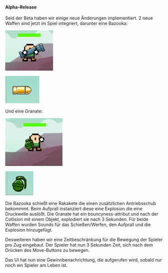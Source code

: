 #### Alpha-Release

Seid der Beta haben wir einige neue Änderungen implementiert.
2 neue Waffen sind jetzt im Spiel integriert, darunter eine Bazooka:

![](./images/BazookaHuman.PNG)

![](./images/BazookaBullet1.PNG)


Und eine Granate:

![](./images/GrenadeHuman.PNG)

![](./images/Grenade1.PNG)

Die Bazooka schießt eine Rakakete die einen zusätzlichen Antriebsschub bekommmt. Beim Aufprall instanziert diese eine Explosion
die eine Druckwelle auslößt.
Die Granate hat ein bouncyness-attribut und nach der Collision mit einem Objekt, explodiert sie nach 3 Sekunden.
Für beide Waffen wurden Sounds für das Schießen/Werfen, den Aufprall und die Explosion hinzugefügt.

Desweiteren haben wir eine Zeitbeschränkung für die Bewegung der Spieler pro Zug eingebaut.
Der Spieler hat nun 3 Sekunden Zeit, sich nach dem Drücken des Move-Buttons zu bewegen.

Das UI hat nun eine Gewinnbenachrichtung, die aufgerufen wird, sobald nur noch ein Spieler am Leben ist.
